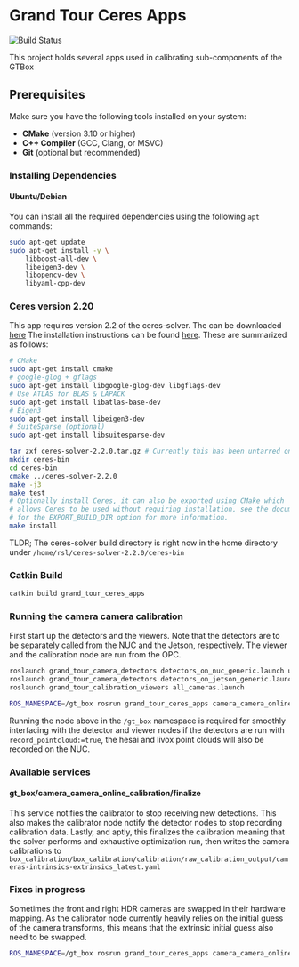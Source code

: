 # Grand Tour Ceres Apps

[![Build Status](https://github.com/fulkast/grand_tour_ceres_apps/actions/workflows/ci.yaml/badge.svg)](https://github.com/fulkast/grand_tour_ceres_apps/actions)

This project holds several apps used in calibrating sub-components of the GTBox

## Prerequisites

Make sure you have the following tools installed on your system:

- **CMake** (version 3.10 or higher)
- **C++ Compiler** (GCC, Clang, or MSVC)
- **Git** (optional but recommended)

### Installing Dependencies

#### Ubuntu/Debian

You can install all the required dependencies using the following `apt` commands:

```bash
sudo apt-get update
sudo apt-get install -y \
    libboost-all-dev \
    libeigen3-dev \
    libopencv-dev \
    libyaml-cpp-dev
```

### Ceres version 2.20
This app requires version 2.2 of the ceres-solver. The can be downloaded [here](http://ceres-solver.org/ceres-solver-2.2.0.tar.gz)
The installation instructions can be found [here](http://ceres-solver.org/installation.html).
These are summarized as follows:
```bash
# CMake
sudo apt-get install cmake
# google-glog + gflags
sudo apt-get install libgoogle-glog-dev libgflags-dev
# Use ATLAS for BLAS & LAPACK
sudo apt-get install libatlas-base-dev
# Eigen3
sudo apt-get install libeigen3-dev
# SuiteSparse (optional)
sudo apt-get install libsuitesparse-dev

tar zxf ceres-solver-2.2.0.tar.gz # Currently this has been untarred on the home folder
mkdir ceres-bin
cd ceres-bin
cmake ../ceres-solver-2.2.0
make -j3
make test
# Optionally install Ceres, it can also be exported using CMake which
# allows Ceres to be used without requiring installation, see the documentation
# for the EXPORT_BUILD_DIR option for more information.
make install
```

TLDR; The ceres-solver build directory is right now in the home directory under `/home/rsl/ceres-solver-2.2.0/ceres-bin`


### Catkin Build
```bash
catkin build grand_tour_ceres_apps
```

### Running the camera camera calibration
First start up the detectors and the viewers. Note that the detectors are to be separately called from
the NUC and the Jetson, respectively. The viewer and the calibration node are run from the OPC.
```bash
roslaunch grand_tour_camera_detectors detectors_on_nuc_generic.launch use_april_grid:=true [record_pointcloud:=true (default: false)]
roslaunch grand_tour_camera_detectors detectors_on_jetson_generic.launch use_april_grid:=true
roslaunch grand_tour_calibration_viewers all_cameras.launch

ROS_NAMESPACE=/gt_box rosrun grand_tour_ceres_apps camera_camera_online_calibration 
```
Running the node above in the `/gt_box` namespace is required for smoothly interfacing with the detector and viewer nodes
if  the detectors are run with `record_pointcloud:=true`, the hesai and livox point clouds will also be recorded on the
NUC.


### Available services
#### gt_box/camera_camera_online_calibration/finalize
This service notifies the calibrator to stop receiving new detections. This also makes the calibrator node notify the
detector nodes to stop recording calibration data. 
Lastly, and aptly, this finalizes the calibration meaning that the solver performs and exhaustive optimization run,
then writes the camera calibrations to 
`box_calibration/box_calibration/calibration/raw_calibration_output/cameras-intrinsics-extrinsics_latest.yaml`

### Fixes in progress
Sometimes the front and right HDR cameras are swapped in their hardware mapping. As the calibrator node currently heavily
relies on the initial guess of the camera transforms, this means that the extrinsic initial guess also need to be
swapped.
```bash
ROS_NAMESPACE=/gt_box rosrun grand_tour_ceres_apps camera_camera_online_calibration -i /home/fu/catkin_ws/src/grand_tour_box/box_calibration/grand_tour_ceres_apps/config/initial_guess_hdr_front_right_swapped.yaml
```